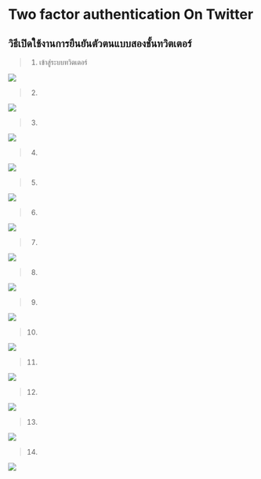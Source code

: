 # Two factor authentication On Twitter

## วิธีเปิดใช้งานการยืนยันตัวตนแบบสองชั้นทวิตเตอร์ 

>  1. เข้าสู่ระบบทวิตเตอร์ 

![](img/01.png)

>  2. 

![](img/02.png)

>  3. 

![](img/03.png)

>  4. 

![](img/04.png)

>  5. 

![](img/05.png)

>  6. 

![](img/06.png)

>  7. 

![](img/07.png)

>  8. 

![](img/08.png)

>  9. 

![](img/09.png)

>  10. 

![](img/10.png)

>  11. 

![](img/11.png)

>  12. 

![](img/12.png)

>  13. 

![](img/13.png)

>  14. 

![](img/14.png)

